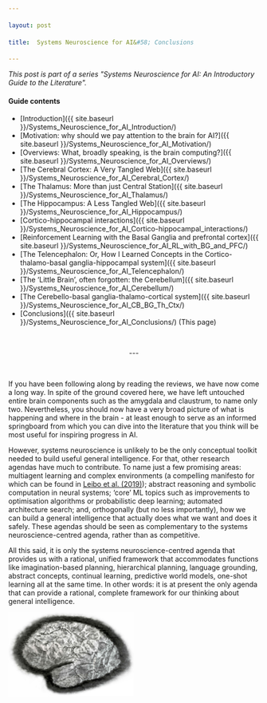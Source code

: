 ```yaml
---

layout: post

title:  Systems Neuroscience for AI&#58; Conclusions

---
```


_This post is part of a series "Systems Neuroscience for AI: An Introductory Guide to the Literature"._

#### Guide contents
* [Introduction]({{ site.baseurl }}/Systems_Neuroscience_for_AI_Introduction/)
* [Motivation: why should we pay attention to the brain for AI?]({{ site.baseurl }}/Systems_Neuroscience_for_AI_Motivation/)
* [Overviews: What, broadly speaking, is the brain computing?]({{ site.baseurl }}/Systems_Neuroscience_for_AI_Overviews/)
* [The Cerebral Cortex: A Very Tangled Web]({{ site.baseurl }}/Systems_Neuroscience_for_AI_Cerebral_Cortex/)
* [The Thalamus: More than just Central Station]({{ site.baseurl }}/Systems_Neuroscience_for_AI_Thalamus/)
* [The Hippocampus: A Less Tangled Web]({{ site.baseurl }}/Systems_Neuroscience_for_AI_Hippocampus/)
* [Cortico-hippocampal interactions]({{ site.baseurl }}/Systems_Neuroscience_for_AI_Cortico-hippocampal_interactions/)
* [Reinforcement Learning with the Basal Ganglia and prefrontal cortex]({{ site.baseurl }}/Systems_Neuroscience_for_AI_RL_with_BG_and_PFC/)
* [The Telencephalon: Or, How I Learned Concepts in the Cortico-thalamo-basal ganglia-hippocampal system]({{ site.baseurl }}/Systems_Neuroscience_for_AI_Telencephalon/)
* [The ‘Little Brain’, often forgotten: the Cerebellum]({{ site.baseurl }}/Systems_Neuroscience_for_AI_Cerebellum/)
* [The Cerebello-basal ganglia-thalamo-cortical system]({{ site.baseurl }}/Systems_Neuroscience_for_AI_CB_BG_Th_Ctx/)
* [Conclusions]({{ site.baseurl }}/Systems_Neuroscience_for_AI_Conclusions/) (This page)

<br>
<p markdown='1' style="text-align:center">---</p>
<br>

If you have been following along by reading the reviews, we have now come a long way. In spite of the ground covered here, we have left untouched entire brain components such as the amygdala and claustrum, to name only two. Nevertheless, you should now have a very broad picture of what is happening and where in the brain - at least enough to serve as an informed springboard from which you can dive into the literature that you think will be most useful for inspiring progress in AI.

However, systems neuroscience is unlikely to be the only conceptual toolkit needed to build useful general intelligence. For that, other research agendas have much to contribute. To name just a few promising areas: multiagent learning and complex environments (a compelling manifesto for which can be found in [Leibo et al. (2019)](https://arxiv.org/abs/1903.00742)); abstract reasoning and symbolic computation in neural systems; ‘core’ ML topics such as improvements to optimisation algorithms or probabilistic deep learning; automated architecture search; and, orthogonally (but no less importantly), how we can build a general intelligence that actually does what we want and does it safely. These agendas should be seen as complementary to the systems neuroscience-centred agenda, rather than as competitive. 

All this said, it is only the systems neuroscience-centred agenda that provides us with a rational, unified framework that accommodates functions like imagination-based planning, hierarchical planning, language grounding, abstract concepts, continual learning, predictive world models, one-shot learning all at the same time. In other words: it is at present the only agenda that can provide a rational, complete framework for our thinking about general intelligence.

<img class="center" width="50%" height="50%" src="../images/brain_sketch.jpg"> 
